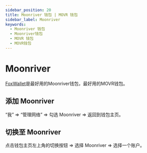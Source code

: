 ```yaml
---
sidebar_position: 20
title: Moonriver 钱包 | MOVR 钱包
sidebar_label: Moonriver
keywords:
  - Moonriver 钱包
  - Moonriver钱包
  - MOVR 钱包
  - MOVR钱包
---
```


# Moonriver

[FoxWallet](https://foxwallet.com)是最好用的Moonriver钱包，最好用的MOVR钱包。

## 添加 Moonriver

“我” => “管理网络” => 勾选 Moonriver => 返回到钱包主页。

## 切换至 Moonriver

点击钱包主页左上角的切换按钮 => 选择 Moonriver => 选择一个账户。
